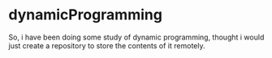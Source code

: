 # dynamicProgramming
So, i have been doing some study of dynamic programming, thought i would just create a repository to store the contents of it remotely. 
